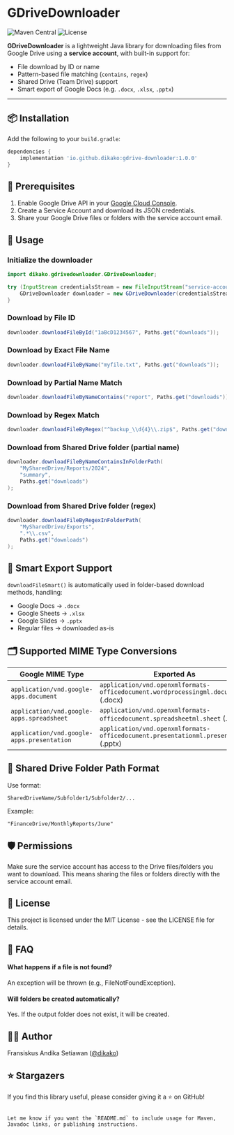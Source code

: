 # GDriveDownloader

![Maven Central](https://img.shields.io/maven-central/v/io.github.dikako/gdrive-downloader)
![License](https://img.shields.io/github/license/dikako/gdrive-downloader)

**GDriveDownloader** is a lightweight Java library for downloading files from Google Drive using a **service account**, with built-in support for:
- File download by ID or name
- Pattern-based file matching (`contains`, `regex`)
- Shared Drive (Team Drive) support
- Smart export of Google Docs (e.g. `.docx`, `.xlsx`, `.pptx`)

---

## 📦 Installation

Add the following to your `build.gradle`:

```groovy
dependencies {
    implementation 'io.github.dikako:gdrive-downloader:1.0.0'
}
```

## 🔧 Prerequisites

1. Enable Google Drive API in your [Google Cloud Console](https://console.cloud.google.com/apis/library/drive.googleapis.com).
2. Create a Service Account and download its JSON credentials.
3. Share your Google Drive files or folders with the service account email.

## 🚀 Usage

### Initialize the downloader

```java
import dikako.gdrivedownloader.GDriveDownloader;

try (InputStream credentialsStream = new FileInputStream("service-account.json")) {
    GDriveDownloader downloader = new GDriveDownloader(credentialsStream);
}
```

### Download by File ID

```java
downloader.downloadFileById("1aBcD1234567", Paths.get("downloads"));
```

### Download by Exact File Name

```java
downloader.downloadFileByName("myfile.txt", Paths.get("downloads"));
```

### Download by Partial Name Match

```java
downloader.downloadFileByNameContains("report", Paths.get("downloads"));
```

### Download by Regex Match

```java
downloader.downloadFileByRegex("^backup_\\d{4}\\.zip$", Paths.get("downloads"));
```

### Download from Shared Drive folder (partial name)

```java
downloader.downloadFileByNameContainsInFolderPath(
    "MySharedDrive/Reports/2024",
    "summary",
    Paths.get("downloads")
);
```

### Download from Shared Drive folder (regex)

```java
downloader.downloadFileByRegexInFolderPath(
    "MySharedDrive/Exports",
    ".*\\.csv",
    Paths.get("downloads")
);
```

## 🧠 Smart Export Support

`downloadFileSmart()` is automatically used in folder-based download methods, handling:

* Google Docs → `.docx`
* Google Sheets → `.xlsx`
* Google Slides → `.pptx`
* Regular files → downloaded as-is

## 🗂 Supported MIME Type Conversions

| Google MIME Type                           | Exported As                                                                         |
| ------------------------------------------ | ----------------------------------------------------------------------------------- |
| `application/vnd.google-apps.document`     | `application/vnd.openxmlformats-officedocument.wordprocessingml.document` (.docx)   |
| `application/vnd.google-apps.spreadsheet`  | `application/vnd.openxmlformats-officedocument.spreadsheetml.sheet` (.xlsx)         |
| `application/vnd.google-apps.presentation` | `application/vnd.openxmlformats-officedocument.presentationml.presentation` (.pptx) |

## 📁 Shared Drive Folder Path Format

Use format:

```text
SharedDriveName/Subfolder1/Subfolder2/...
```

Example:

```text
"FinanceDrive/MonthlyReports/June"
```

## 🛡 Permissions

Make sure the service account has access to the Drive files/folders you want to download. This means sharing the files or folders directly with the service account email.

## 📝 License

This project is licensed under the MIT License - see the LICENSE file for details.

## 🙋 FAQ

#### What happens if a file is not found?

An exception will be thrown (e.g., FileNotFoundException).

#### Will folders be created automatically?

Yes. If the output folder does not exist, it will be created.

## 👨‍💻 Author

Fransiskus Andika Setiawan ([@dikako](https://github.com/dikako))

## ⭐️ Stargazers

If you find this library useful, please consider giving it a ⭐️ on GitHub!

```text

Let me know if you want the `README.md` to include usage for Maven, Javadoc links, or publishing instructions.
```
